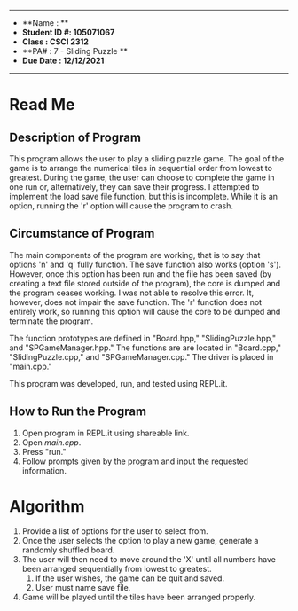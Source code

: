 ****
- **Name      :  **
- **Student ID #: 105071067**
- **Class     :  CSCI 2312**   
- **PA#       :  7 -  Sliding Puzzle **  
- **Due Date  :  12/12/2021**  
****

# Read Me 

## Description of Program
This program allows the user to play a sliding puzzle game. The goal of the game is to arrange the numerical tiles in sequential order from lowest to greatest. During the game, the user can choose to complete the game in one run or, alternatively, they can save their progress. I attempted to implement the load save file function, but this is incomplete. While it is an option, running the 'r' option will cause the program to crash.

## Circumstance of Program
The main components of the program are working, that is to say that options 'n' and 'q' fully function. The save function also works (option 's'). However, once this option has been run and the file has been saved (by creating a text file stored outside of the program), the core is dumped and the program ceases working. I was not able to resolve this error. It, however, does not impair the save function. The 'r' function does not entirely work, so running this option will cause the core to be dumped and terminate the program.

The function prototypes are defined in "Board.hpp," "SlidingPuzzle.hpp," and "SPGameManager.hpp." The functions are are located in "Board.cpp," "SlidingPuzzle.cpp," and "SPGameManager.cpp." The driver is placed in "main.cpp."

This program was developed, run, and tested using REPL.it.

## How to Run the Program
1. Open program in REPL.it using shareable link.
2. Open *main.cpp*.
3. Press "run."
4. Follow prompts given by the program and input the requested information.

# Algorithm
1. Provide a list of options for the user to select from.
2. Once the user selects the option to play a new game, generate a randomly shuffled board.
3. The user will then need to move around the 'X' until all numbers have been arranged sequentially from lowest to greatest.
    1. If the user wishes, the game can be quit and saved.
    2. User must name save file.
4. Game will be played until the tiles have been arranged properly.


